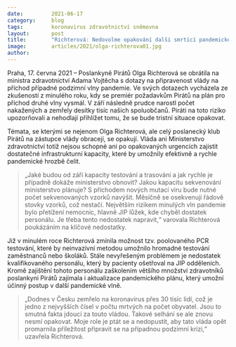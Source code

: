 ```yaml
---
date:         2021-06-17
category:     blog
tags:         koronavirus zdravotnictví sněmovna
layout:       post
title:        "Richterová: Nedovolme opakování další smrtící pandemické vlny, vláda se nesmí znovu vykašlat na přípravu"
image:        articles/2021/olga-richterova01.jpg
author:       
---
```




Praha, 17. června 2021 – Poslankyně Pirátů Olga Richterová se obrátila na ministra zdravotnictví Adama Vojtěcha s dotazy na připravenost vlády na příchod případné podzimní vlny pandemie. Ve svých dotazech vycházela ze zkušeností z minulého roku, kdy se premiér požadavkům Pirátů na plán pro příchod druhé vlny vysmál. V září následně prudce narostl počet nakažených a zemřely desítky tisíc našich spoluobčanů. Piráti na toto riziko upozorňovali a nehodlají přihlížet tomu, že se bude tristní situace opakovat.

Témata, se kterými se nejenom Olga Richterová, ale celý poslanecký klub Pirátů na zástupce vlády obracejí, se opakují. Vláda ani Ministerstvo zdravotnictví totiž nejsou schopné ani po opakovaných urgencích zajistit dostatečné infrastrukturní kapacity, které by umožnily efektivně a rychle pandemické hrozbě čelit.

> „Jaké budou od září kapacity testování a trasování a jak rychle je případně dokáže ministerstvo obnovit? Jakou kapacitu sekvenování ministerstvo plánuje? S příchodem nových mutací viru bude nutné počet sekvenovaných vzorků navýšit. Měsíčně se osekvenují řádově stovky vzorků, což nestačí. Největším rizikem minulých vln pandemie bylo přetížení nemocnic, hlavně JIP lůžek, kde chyběl dostatek personálu. Je třeba tento nedostatek napravit,“ varovala Richterová poukázáním na klíčové nedostatky.

Již v minulém roce Richterová zmínila možnost tzv. poolovaného PCR testování, které by neinvazivní metodou umožnilo hromadné testování zaměstnanců nebo školáků. Stále nevyřešeným problémem je nedostatek kvalifikovaného personálu, který by pacienty ošetřoval na JIP odděleních. Kromě zajištění tohoto personálu zaškolením většího množství zdravotníků poslankyni Pirátů zajímala i aktualizace pandemického plánu, který umožní účinný postup v další pandemické vlně.

> „Dodnes v Česku zemřelo na koronavirus přes 30 tisíc lidí, což je jedno z nejvyšších čísel v počtu mrtvých na počet obyvatel. Jsou to smutná fakta jdoucí za touto vládou. Takové selhání se ale znovu nesmí opakovat. Moje role je ptát se a nedopustit, aby tato vláda opět promarnila příležitost připravit se na případnou podzimní krizi,“ uzavřela Richterová.
